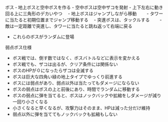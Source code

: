 ボス
‐ 地上ボスと空中ボスを作る
    - 空中ボスは空中ザコを発射
      - 上下左右に動き回る上に三角形のデカいやつ　
    - 地上ボスはジャンプしながら移動　　
      - タワーに当たると初期位置までジャンプ移動する　
    - 突進ボスは、タックルする　　
      - 敵は一定距離で突進し、タワーに当たると跳ね返って右端に戻る
- これらのボスがランダムに登場

弱点ボス仕様
- ボス戦では、倒す数ではなく、ボスバトルなどに表示を変かえる
- ボス戦でも、ザコは出るが、クリア条件には関係ない
- ボスのHPが０になったらザコは全滅する
- ボスは巨大な四角い緑の地上タイプでゆっくり前進する
- ボスには弱点があり、弱点以外は当たってもダメージにならない
- ボスの弱点はボスの上と前後にあり、時間でランダムに移動する
- ボスの弱点に弾を当てると、ボスはノックバックや拡縮をしダメージが減り一回り小さくなる
- 小さくなると早くなるが、攻撃力はそのまま、HPは減った分だけ維持
- 弱点以外に弾を当ててもノックバックも拡縮もしない